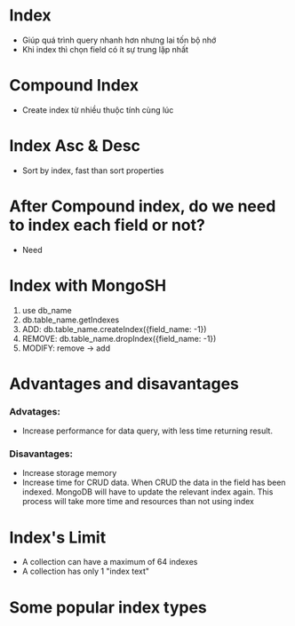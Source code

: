 # Index

- Giúp quá trình query nhanh hơn nhưng lai tốn bộ nhớ
- Khi index thì chọn field có ít sự trung lặp nhất

# Compound Index

- Create index từ nhiều thuộc tính cùng lúc

# Index Asc & Desc

- Sort by index, fast than sort properties

# After Compound index, do we need to index each field or not?

- Need

# Index with MongoSH

1. use db_name
2. db.table_name.getIndexes
3. ADD: db.table_name.createIndex({field_name: -1})
4. REMOVE: db.table_name.dropIndex({field_name: -1})
5. MODIFY: remove -> add

# Advantages and disavantages

### Advatages:

- Increase performance for data query, with less time returning result.

### Disavantages:

- Increase storage memory
- Increase time for CRUD data. When CRUD the data in the field has been indexed. MongoDB will have to update the relevant index again. This process will take more time and resources than not using index

# Index's Limit

- A collection can have a maximum of 64 indexes
- A collection has only 1 "index text"

# Some popular index types
